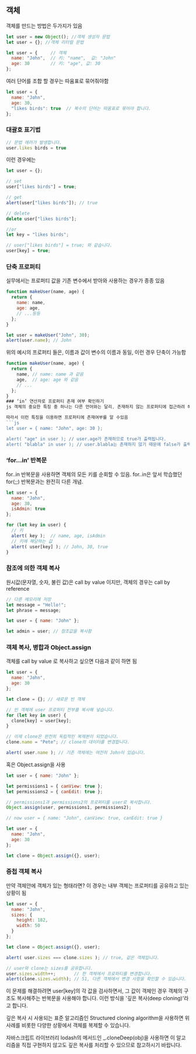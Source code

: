 ## 객체
객체를 만드는 방법은 두가지가 있음
```js
let user = new Object(); //객체 생성자 문법
let user = {}; //객체 리터럴 문법

let user = {     // 객체
  name: "John",  // 키: "name",  값: "John"
  age: 30        // 키: "age", 값: 30
};
```
여러 단어를 조합 할 경우는 따움표로 묶어줘야함
```js
let user = {
  name: "John",
  age: 30,
  "likes birds": true  // 복수의 단어는 따옴표로 묶어야 합니다.
};
```

### 대괄호 표기법
```js
// 문법 에러가 발생합니다.
user.likes birds = true
```
이런 경우에는 
```js
let user = {};

// set
user["likes birds"] = true;

// get
alert(user["likes birds"]); // true

// delete
delete user["likes birds"];

//or
let key = "likes birds";

// user["likes birds"] = true; 와 같습니다.
user[key] = true;
```

### 단축 프로퍼티
실무에서는 프로퍼티 값을 기존 변수에서 받아와 사용하는 경우가 종종 있음
```js
function makeUser(name, age) {
  return {
    name: name,
    age: age,
    // ...등등
  };
}

let user = makeUser("John", 30);
alert(user.name); // John
```
위의 예시의 프로퍼티 들은, 이름과 값이 변수의 이름과 동일, 이런 경우 단축이 가능함
```js
function makeUser(name, age) {
  return {
    name, // name: name 과 같음
    age,  // age: age 와 같음
    // ...
  };
}
### ‘in’ 연산자로 프로퍼티 존재 여부 확인하기
js 객체의 중요한 특징 중 하나는 다른 언어와는 달리, 존재하지 않는 프로퍼티에 접근하려 해도 에러가 발생하지 않고 undefined를 반환함   

따라서 이런 특징을 이용하면 프로퍼티에 존재여부를 알 수있음
```js
let user = { name: "John", age: 30 };

alert( "age" in user ); // user.age가 존재하므로 true가 출력됩니다.
alert( "blabla" in user ); // user.blabla는 존재하지 않기 때문에 false가 출력됩니다
```

### ‘for…in’ 반복문
for..in 반복문을 사용하면 객체의 모든 키를 순회할 수 있음. for..in은 앞서 학습했던 for(;;) 반복문과는 완전히 다른 개념.
```js
let user = {
  name: "John",
  age: 30,
  isAdmin: true
};

for (let key in user) {
  // 키
  alert( key );  // name, age, isAdmin
  // 키에 해당하는 값
  alert( user[key] ); // John, 30, true
}
```

### 참조에 의한 객체 복사
원시값(문자열, 숫자, 불린 값)은 call by value 이지만, 객체의 경우는 call by reference
```js
// 다른 메모리에 저장
let message = "Hello!";
let phrase = message;

let user = { name: "John" };

let admin = user; // 참조값을 복사함
```
### 객체 복사, 병합과 Object.assign
객체를 call by value 로 복사하고 싶으면 다음과 같이 하면 됨
```js
let user = {
  name: "John",
  age: 30
};

let clone = {}; // 새로운 빈 객체

// 빈 객체에 user 프로퍼티 전부를 복사해 넣습니다.
for (let key in user) {
  clone[key] = user[key];
}

// 이제 clone은 완전히 독립적인 복제본이 되었습니다.
clone.name = "Pete"; // clone의 데이터를 변경합니다.

alert( user.name ); // 기존 객체에는 여전히 John이 있습니다.
```
혹은 Object.assign을 사용
```js
let user = { name: "John" };

let permissions1 = { canView: true };
let permissions2 = { canEdit: true };

// permissions1과 permissions2의 프로퍼티를 user로 복사합니다.
Object.assign(user, permissions1, permissions2);

// now user = { name: "John", canView: true, canEdit: true }

let user = {
  name: "John",
  age: 30
};

let clone = Object.assign({}, user);
```
### 중첩 객체 복사
만약 객체안에 객체가 있는 형태라면? 이 경우는 내부 객체는 프로퍼티를 공유하고 있는 상황이 됨
```js
let user = {
  name: "John",
  sizes: {
    height: 182,
    width: 50
  }
};

let clone = Object.assign({}, user);

alert( user.sizes === clone.sizes ); // true, 같은 객체입니다.

// user와 clone는 sizes를 공유합니다.
user.sizes.width++;       // 한 객체에서 프로퍼티를 변경합니다.
alert(clone.sizes.width); // 51, 다른 객체에서 변경 사항을 확인할 수 있습니다.
```
이 문제를 해결하려면 user[key]의 각 값을 검사하면서, 그 값이 객체인 경우 객체의 구조도 복사해주는 반복문을 사용해야 합니다. 이런 방식을 '깊은 복사(deep cloning)'라고 합니다.   

깊은 복사 시 사용되는 표준 알고리즘인 Structured cloning algorithm을 사용하면 위 사례를 비롯한 다양한 상황에서 객체를 복제할 수 있습니다.   

자바스크립트 라이브러리 lodash의 메서드인 _.cloneDeep(obj)을 사용하면 이 알고리즘을 직접 구현하지 않고도 깊은 복사를 처리할 수 있으므로 참고하시기 바랍니다.   
